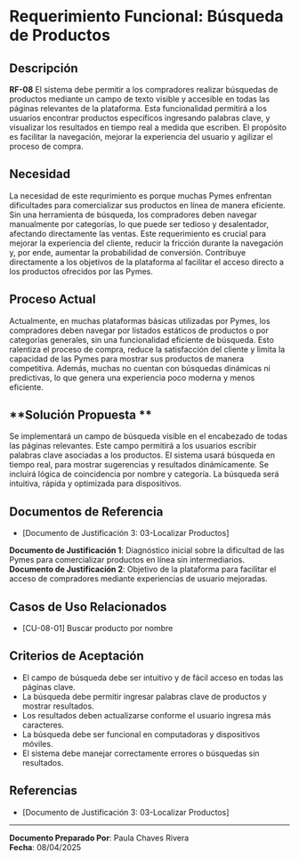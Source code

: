 # **Requerimiento Funcional: Búsqueda de Productos**

## **Descripción**  

 **RF-08** El sistema debe permitir a los compradores realizar búsquedas de productos mediante un campo de texto visible y accesible en todas las páginas relevantes de la plataforma. Esta funcionalidad permitirá a los usuarios encontrar productos específicos ingresando palabras clave, y visualizar los resultados en tiempo real a medida que escriben. El propósito es facilitar la navegación, mejorar la experiencia del usuario y agilizar el proceso de compra.

## **Necesidad**  
La necesidad de este requrimiento es porque muchas Pymes enfrentan dificultades para comercializar sus productos en línea de manera eficiente. Sin una herramienta de búsqueda, los compradores deben navegar manualmente por categorías, lo que puede ser tedioso y desalentador, afectando directamente las ventas. Este requerimiento es crucial para mejorar la experiencia del cliente, reducir la fricción durante la navegación y, por ende, aumentar la probabilidad de conversión. Contribuye directamente a los objetivos de la plataforma al facilitar el acceso directo a los productos ofrecidos por las Pymes.


## **Proceso Actual**  
Actualmente, en muchas plataformas básicas utilizadas por Pymes, los compradores deben navegar por listados estáticos de productos o por categorías generales, sin una funcionalidad eficiente de búsqueda. Esto ralentiza el proceso de compra, reduce la satisfacción del cliente y limita la capacidad de las Pymes para mostrar sus productos de manera competitiva. Además, muchas no cuentan con búsquedas dinámicas ni predictivas, lo que genera una experiencia poco moderna y menos eficiente.


## **Solución Propuesta **

Se implementará un campo de búsqueda visible en el encabezado de todas las páginas relevantes. Este campo permitirá a los usuarios escribir palabras clave asociadas a los productos. El sistema usará búsqueda en tiempo real, para mostrar sugerencias y resultados dinámicamente. Se incluirá lógica de coincidencia por nombre y categoría. La búsqueda será intuitiva, rápida y optimizada para dispositivos.


## **Documentos de Referencia**  
  - [Documento de Justificación 3: 03-Localizar Productos]

**Documento de Justificación 1**: Diagnóstico inicial sobre la dificultad de las Pymes para comercializar productos en línea sin intermediarios.  
**Documento de Justificación 2**: Objetivo de la plataforma para facilitar el acceso de compradores mediante experiencias de usuario mejoradas.


## **Casos de Uso Relacionados**  
- [CU-08-01] Buscar producto por nombre 


## **Criterios de Aceptación**
- El campo de búsqueda debe ser intuitivo y de fácil acceso en todas las páginas clave.  
- La búsqueda debe permitir ingresar palabras clave de productos y mostrar resultados.  
- Los resultados deben actualizarse conforme el usuario ingresa más caracteres.  
- La búsqueda debe ser funcional en computadoras y dispositivos móviles.  
- El sistema debe manejar correctamente errores o búsquedas sin resultados.


## **Referencias**  
- [Documento de Justificación 3: 03-Localizar Productos]

---

**Documento Preparado Por**: Paula Chaves Rivera  
**Fecha**: 08/04/2025
